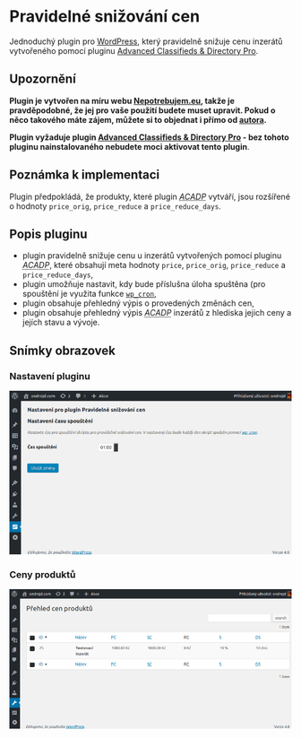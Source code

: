 # Pravidelné snižování cen

Jednoduchý plugin pro [WordPress][1], který pravidelně snižuje cenu inzerátů vytvořeného pomocí pluginu [Advanced Classifieds &amp; Directory Pro][2].

## Upozornění

__Plugin je vytvořen na míru webu [Nepotrebujem.eu][3], takže je pravděpodobné, že jej pro vaše použití budete muset upravit. Pokud o něco takového máte zájem, můžete si to objednat i přímo od [autora][4].__

__Plugin vyžaduje plugin [Advanced Classifieds & Directory Pro][2] - bez tohoto pluginu nainstalovaného nebudete moci aktivovat tento plugin__.

## Poznámka k implementaci

Plugin předpokládá, že produkty, které plugin <abbr title="Advanced Classifieds & Directory Pro">_ACADP_</abbr> vytváří, jsou rozšířené o hodnoty `price_orig`, `price_reduce` a `price_reduce_days`.

## Popis pluginu

* plugin pravidelně snižuje cenu u inzerátů vytvořených pomocí pluginu <abbr title="Advanced Classifieds & Directory Pro">_ACADP_</abbr>, které obsahují meta hodnoty `price`, `price_orig`, `price_reduce` a `price_reduce_days`,
* plugin umožňuje nastavit, kdy bude příslušna úloha spuštěna (pro spouštění je využita funkce [`wp_cron`][5],
* plugin obsahuje přehledný výpis o provedených změnách cen,
* plugin obsahuje přehledný výpis <abbr title="Advanced Classifieds & Directory Pro">_ACADP_</abbr> inzerátů z hlediska jejich ceny a jejích stavu a vývoje.

## Snímky obrazovek

### Nastavení pluginu

![Nastavení pluginu](screenshot-01.png "Nastavení pluginu")

### Ceny produktů

![Přehled cen produktů](screenshot-02.png "Přehled cen produktů")

[1]: https://wordpress.org/
[2]: https://wordpress.org/plugins/advanced-classifieds-and-directory-pro/
[3]: https://nepotrebujem.eu/
[4]: mailto:ondrejd@gmail.com
[5]: https://developer.wordpress.org/reference/functions/wp_cron/


